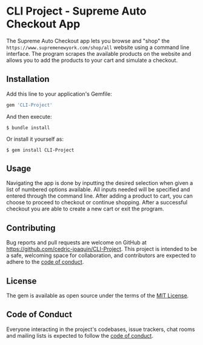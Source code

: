 # CLI Project - Supreme Auto Checkout App

The Supreme Auto Checkout app lets you browse and "shop" the `https://www.supremenewyork.com/shop/all` website using a command line interface. The program scrapes the available products on the website and allows you to add the products to your cart and simulate a checkout.

## Installation

Add this line to your application's Gemfile:

```ruby
gem 'CLI-Project'
```

And then execute:

    $ bundle install

Or install it yourself as:

    $ gem install CLI-Project

## Usage

Navigating the app is done by inputting the desired selection when given a list of numbered options available.  All inputs needed will be specified and entered through the command line. After adding a product to cart, you can choose to proceed to checkout or continue shopping. After a successful checkout you are able to create a new cart or exit the program.

## Contributing

Bug reports and pull requests are welcome on GitHub at https://github.com/cedric-joaquin/CLI-Project. This project is intended to be a safe, welcoming space for collaboration, and contributors are expected to adhere to the [code of conduct](https://github.com/cedric-joaquin/CLI-Project/CODE_OF_CONDUCT.md).


## License

The gem is available as open source under the terms of the [MIT License](https://opensource.org/licenses/MIT).

## Code of Conduct

Everyone interacting in the project's codebases, issue trackers, chat rooms and mailing lists is expected to follow the [code of conduct](https://github.com/cedric-joaquin/CLI-Project/CODE_OF_CONDUCT.md).
